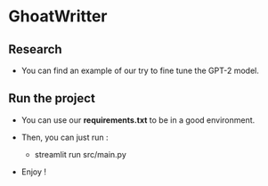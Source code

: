# GhoatWritter

## Research

* You can find an example of our try to fine tune the GPT-2 model.

## Run the project

* You can use our **requirements.txt** to be in a good
  environment.

* Then, you can just run :

    - streamlit run src/main.py

* Enjoy !
